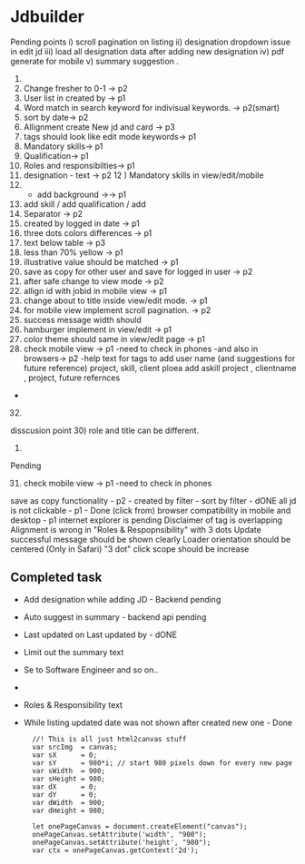 # Jdbuilder

Pending points
i) scroll pagination on listing
ii) designation dropdown issue in edit jd
iii) load all designation data after adding new designation
iv) pdf generate for mobile
v) summary suggestion
.

1) 
2) Change fresher to 0-1 -> p2
3) User list in created by -> p1
4) Word match in search keyword for indivisual keywords. -> p2(smart)
5) sort by date-> p2
6) Allignment create New jd and card -> p3
7) tags should look like edit mode keywords-> p1
8) Mandatory skills-> p1
9) Qualification-> p1
10) Roles and responsibilties-> p1
11) designation - text -> p2
12 ) Mandatory skills in view/edit/mobile 
13) + add background ->-> p1
14) add skill / add qualification / add 
15) Separator -> p2
16) created by logged in date -> p1
17) three dots colors differences -> p1
18) <illustrative> text below table -> p3
19) less than 70% yellow -> p1
20) illustrative value should be matched -> p1
21) save as copy for other user and save for logged in user -> p2
22) after safe change to view mode -> p2
24) allign id with jobid in mobile view -> p1
25) change about to title inside view/edit mode. -> p1
26) for mobile view implement scroll pagination. -> p2
27) success message width should 
28) hamburger implement in view/edit -> p1
29) color theme should same in view/edit page -> p1
31) check mobile view -> p1
-need to check in phones
-and also in browsers-> p2
-help text for tags to add user name (and suggestions for future reference)  project, skill, client
ploea add askill project , clientname , project, future refernces
-




32) 
disscusion point
30) role and title can be different.



1) 
Pending


31) check mobile view -> p1
-need to check in phones

save as copy functionality - p2 - 
created by filter - 
sort by filter - dONE
all jd is not clickable - p1 - Done (click from)
browser compatibility in mobile and desktop - p1 internet explorer is pending
Disclaimer of tag is overlapping
Alignment is wrong in "Roles & Respopnsibility" with 3 dots
Update successful message should be shown clearly
Loader orientation should be centered
(Only in Safari) "3 dot" click scope should be increase

Completed task
--------------------------
- Add designation while adding JD - Backend pending
- Auto suggest in summary - backend api pending
- Last updated on Last updated by - dONE
- Limit out the summary text
- Se to Software Engineer and so on..
- 
- Roles & Responsibility text
- While listing updated date was not shown after created new one - Done



        //! This is all just html2canvas stuff
        var srcImg  = canvas;
        var sX      = 0;
        var sY      = 980*i; // start 980 pixels down for every new page
        var sWidth  = 900;
        var sHeight = 980;
        var dX      = 0;
        var dY      = 0;
        var dWidth  = 900;
        var dHeight = 980;

        let onePageCanvas = document.createElement("canvas");
        onePageCanvas.setAttribute('width', "900");
        onePageCanvas.setAttribute('height', "980");
        var ctx = onePageCanvas.getContext('2d');
